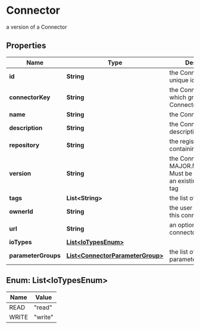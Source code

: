 

# Connector

a version of a Connector

## Properties

Name | Type | Description | Notes
------------ | ------------- | ------------- | -------------
**id** | **String** | the Connector version unique identifier |  [optional] [readonly]
**connectorKey** | **String** | the Connector key which group Connector versions | 
**name** | **String** | the Connector name | 
**description** | **String** | the Connector description |  [optional]
**repository** | **String** | the registry repository containing the image | 
**version** | **String** | the Connector version MAJOR.MINOR.PATCH. Must be aligned with an existing repository tag | 
**tags** | **List&lt;String&gt;** | the list of tags |  [optional]
**ownerId** | **String** | the user id which own this connector version |  [optional] [readonly]
**url** | **String** | an optional URL link to connector page |  [optional]
**ioTypes** | [**List&lt;IoTypesEnum&gt;**](#List&lt;IoTypesEnum&gt;) |  | 
**parameterGroups** | [**List&lt;ConnectorParameterGroup&gt;**](ConnectorParameterGroup.md) | the list of connector parameters groups |  [optional]



## Enum: List&lt;IoTypesEnum&gt;

Name | Value
---- | -----
READ | &quot;read&quot;
WRITE | &quot;write&quot;



